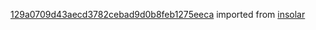 [129a0709d43aecd3782cebad9d0b8feb1275eeca](https://github.com/insolar/insolar/commit/129a0709d43aecd3782cebad9d0b8feb1275eeca) imported from [insolar](https://github.com/insolar/insolar)
